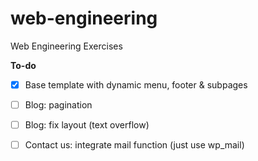 # web-engineering
Web Engineering Exercises

**To-do**
- [x] Base template with dynamic menu, footer & subpages
- [ ] Blog: pagination
- [ ] Blog: fix layout (text overflow)
- [ ] Contact us: integrate mail function (just use wp_mail)

